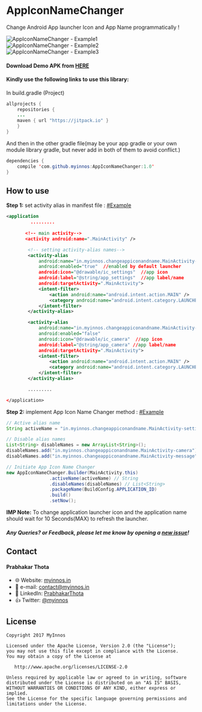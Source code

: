 # AppIconNameChanger
Change Android App launcher Icon and App Name programmatically !

 ![AppIconNameChanger - Example1](https://i.postimg.cc/bvWNzSQg/App-Icon-Name-Changer-example-01.png)
 `` `` `` `` `` `` `` ``
 ![AppIconNameChanger - Example2](https://i.postimg.cc/7Ld7p6b8/App-Icon-Name-Changer-example-02.png)
 `` `` `` `` `` `` `` ``
 ![AppIconNameChanger - Example3](https://i.postimg.cc/pd4GqPHy/App-Icon-Name-Changer-example-03.png)

#### Download Demo APK from [HERE](https://github.com/myinnos/AppIconNameChanger/raw/master/apk/appIconNameChanger.apk "APK")
  
#### Kindly use the following links to use this library:

In build.gradle (Project)
```java
allprojects {
	repositories {
	...
	maven { url "https://jitpack.io" }
	}
}
```
And then in the other gradle file(may be your app gradle or your own module library gradle, but never add in both of them to avoid conflict.)
```java	
dependencies {
	compile 'com.github.myinnos:AppIconNameChanger:1.0'
}
```
How to use
-----
**Step 1:** set activity alias in manifest file : [#Example](https://github.com/myinnos/AppIconNameChanger/blob/master/app/src/main/AndroidManifest.xml "Example")
```xml
<application
         .........
        
       <!-- main activity-->
       <activity android:name=".MainActivity" />

        <!-- setting activity-alias names-->
        <activity-alias
            android:name="in.myinnos.changeappiconandname.MainActivity-settings"
            android:enabled="true"  //enabled by default launcher
            android:icon="@drawable/ic_settings"  //app icon
            android:label="@string/app_settings"  //app label/name
            android:targetActivity=".MainActivity">
            <intent-filter>
                <action android:name="android.intent.action.MAIN" />
                <category android:name="android.intent.category.LAUNCHER" />
            </intent-filter>
        </activity-alias>

        <activity-alias
            android:name="in.myinnos.changeappiconandname.MainActivity-camera"
            android:enabled="false"
            android:icon="@drawable/ic_camera"  //app icon
            android:label="@string/app_camera" //app label/name
            android:targetActivity=".MainActivity">
            <intent-filter>
                <action android:name="android.intent.action.MAIN" />
                <category android:name="android.intent.category.LAUNCHER" />
            </intent-filter>
        </activity-alias>

        .........

</application>
```
**Step 2:** implement App Icon Name Changer method : [#Example](https://github.com/myinnos/AppIconNameChanger/blob/master/app/src/main/java/in/myinnos/changeappiconandname/MainActivity.java "Example")
```java
// Active alias name
String activeName = "in.myinnos.changeappiconandname.MainActivity-settings";

// Disable alias names
List<String> disableNames = new ArrayList<String>();
disableNames.add("in.myinnos.changeappiconandname.MainActivity-camera");
disableNames.add("in.myinnos.changeappiconandname.MainActivity-message");

// Initiate App Icon Name Changer
new AppIconNameChanger.Builder(MainActivity.this)
                .activeName(activeName) // String
                .disableNames(disableNames) // List<String>
                .packageName(BuildConfig.APPLICATION_ID)
                .build()
                .setNow();
```
**IMP Note:** To change application launcher icon and the application name should wait for 10 Seconds(MAX) to refresh the launcher.
##### Any Queries? or Feedback, please let me know by opening a [new issue](https://github.com/myinnos/AppIconNameChanger/issues/new)!

## Contact
#### Prabhakar Thota
* :globe_with_meridians: Website: [myinnos.in](http://www.myinnos.in "Prabhakar Thota")
* :email: e-mail: contact@myinnos.in
* :mag_right: LinkedIn: [PrabhakarThota](https://www.linkedin.com/in/prabhakarthota "Prabhakar Thota on LinkedIn")
* :thumbsup: Twitter: [@myinnos](https://twitter.com/myinnos "Prabhakar Thota on twitter")   

License
-------

    Copyright 2017 MyInnos

    Licensed under the Apache License, Version 2.0 (the "License");
    you may not use this file except in compliance with the License.
    You may obtain a copy of the License at

       http://www.apache.org/licenses/LICENSE-2.0

    Unless required by applicable law or agreed to in writing, software
    distributed under the License is distributed on an "AS IS" BASIS,
    WITHOUT WARRANTIES OR CONDITIONS OF ANY KIND, either express or implied.
    See the License for the specific language governing permissions and
    limitations under the License.

